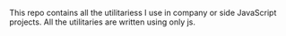 This repo contains all the utilitariess I use in company or side JavaScript projects. All the utilitaries are written using only js.
